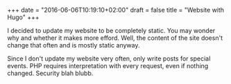 +++
date = "2016-06-06T10:19:10+02:00"
draft = false
title = "Website with Hugo"
+++

I decided to update my website to be completely static. You may wonder why and whether it makes more efford.
Well, the content of the site doesn't change that often and is mostly static anyway.

Since I don't update my website very often, only write posts for special events.
PHP requires interpretation with every request, even if nothing changed. Security blah blubb.